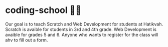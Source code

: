 # coding-school 👨‍💻
Our goal is to teach Scratch and Web Development for students at Hatikvah. Scratch is avaible for students in 3rd and 4th grade. Web Development is avaible for grades 5 and 6. Anyone who wants to register for the class will ahv to fill out a form.

